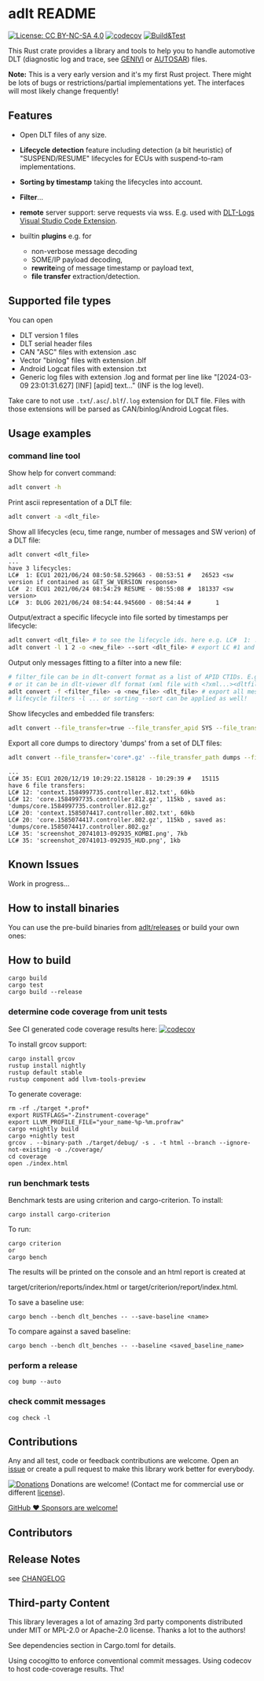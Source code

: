 # adlt README

[![License: CC BY-NC-SA 4.0](https://img.shields.io/badge/License-CC_BY--NC--SA_4.0-lightgrey.svg)](https://creativecommons.org/licenses/by-nc-sa/4.0/)
[![codecov](https://codecov.io/gh/mbehr1/adlt/branch/main/graph/badge.svg?[token=IXSFCJO277)](https://codecov.io/gh/mbehr1/adlt)
[![Build&Test](https://github.com/mbehr1/adlt/actions/workflows/rust.yml/badge.svg)](https://github.com/mbehr1/adlt/actions?query=workflow%3ARust)

This Rust crate provides a library and tools to help you to handle automotive DLT (diagnostic log and trace, see [GENIVI](https://at.projects.genivi.org/wiki/display/PROJ/Diagnostic+Log+and+Trace) or [AUTOSAR](https://www.autosar.org/fileadmin/user_upload/standards/foundation/1-0/AUTOSAR_PRS_DiagnosticLogAndTraceProtocol.pdf)) files.

**Note:** This is a very early version and it's my first Rust project. There might be lots of bugs or restrictions/partial implementations yet. The interfaces will most likely change frequently!

## Features

- Open DLT files of any size.
- **Lifecycle detection** feature including detection (a bit heuristic) of "SUSPEND/RESUME" lifecycles for ECUs with suspend-to-ram implementations.
- **Sorting by timestamp** taking the lifecycles into account.
- **Filter**...

- **remote** server support: serve requests via wss. E.g. used with [DLT-Logs Visual Studio Code Extension](https://marketplace.visualstudio.com/items?itemName=mbehr1.dlt-logs).
- builtin **plugins** e.g. for
  - non-verbose message decoding
  - SOME/IP payload decoding,
  - **rewrite**ing of message timestamp or payload text,
  - **file transfer** extraction/detection.

## Supported file types

You can open

- DLT version 1 files
- DLT serial header files
- CAN "ASC" files with extension .asc
- Vector "binlog" files with extension .blf
- Android Logcat files with extension .txt
- Generic log files with extension .log and format per line like "[2024-03-09 23:01:31.627] [INF] [apid] text..." (INF is the log level).

Take care to not use `.txt`/`.asc`/`.blf`/`.log` extension for DLT file. Files with those extensions will be parsed as CAN/binlog/Android Logcat files.

## Usage examples

### command line tool

Show help for convert command:

```sh
adlt convert -h
```

Print ascii representation of a DLT file:

```sh
adlt convert -a <dlt_file>
```

Show all lifecycles (ecu, time range, number of messages and SW verion) of a DLT file:

```
adlt convert <dlt_file>
...
have 3 lifecycles:
LC#  1: ECU1 2021/06/24 08:50:58.529663 - 08:53:51 #   26523 <sw version if contained as GET_SW_VERSION response>
LC#  2: ECU1 2021/06/24 08:54:29 RESUME - 08:55:08 #  181337 <sw version>
LC#  3: DLOG 2021/06/24 08:54:44.945600 - 08:54:44 #       1
```

Output/extract a specific lifecycle into file sorted by timestamps per lifecycle:

```sh
adlt convert <dlt_file> # to see the lifecycle ids. here e.g. LC#  1: ... and LC#  2: ...
adlt convert -l 1 2 -o <new_file> --sort <dlt_file> # export LC #1 and #2 sorted into new_file
```

Output only messages fitting to a filter into a new file:

```sh
# filter_file can be in dlt-convert format as a list of APID CTIDs. E.g. echo "API1 CTI1  API2 CTI2 " > filter_file
# or it can be in dlt-viewer dlf format (xml file with <?xml...><dltfilter><filter>... )
adlt convert -f <filter_file> -o <new_file> <dlt_file> # export all messages fitting to filter_file sorted into new_file
# lifecycle filters -l ... or sorting --sort can be applied as well!
```

Show lifecycles and embedded file transfers:

```sh
adlt convert --file_transfer=true --file_transfer_apid SYS --file_transfer_ctid FILE <dlt_file>
```

Export all core dumps to directory 'dumps' from a set of DLT files:

```sh
adlt convert --file_transfer='core*.gz' --file_transfer_path dumps --file_transfer_apid SYS --file_transfer_ctid FILE '**/*.dlt'
```

```
...
LC# 35: ECU1 2020/12/19 10:29:22.158128 - 10:29:39 #   15115
have 6 file transfers:
LC# 12: 'context.1584997735.controller.812.txt', 60kb
LC# 12: 'core.1584997735.controller.812.gz', 115kb , saved as: 'dumps/core.1584997735.controller.812.gz'
LC# 20: 'context.1585074417.controller.802.txt', 60kb
LC# 20: 'core.1585074417.controller.802.gz', 115kb , saved as: 'dumps/core.1585074417.controller.802.gz'
LC# 35: 'screenshot_20741013-092935_KOMBI.png', 7kb
LC# 35: 'screenshot_20741013-092935_HUD.png', 1kb
```

## Known Issues

Work in progress...

## How to install binaries

You can use the pre-build binaries from [adlt/releases](https://github.com/mbehr1/adlt/releases) or build your own ones:

## How to build

```
cargo build
cargo test
cargo build --release
```

### determine code coverage from unit tests

See CI generated code coverage results here:
[![codecov](https://codecov.io/gh/mbehr1/adlt/branch/main/graph/badge.svg?token=IXSFCJO277)](https://codecov.io/gh/mbehr1/adlt)

To install grcov support:

```
cargo install grcov
rustup install nightly
rustup default stable
rustup component add llvm-tools-preview
```

To generate coverage:

```
rm -rf ./target *.prof*
export RUSTFLAGS="-Zinstrument-coverage"
export LLVM_PROFILE_FILE="your_name-%p-%m.profraw"
cargo +nightly build
cargo +nightly test
grcov . --binary-path ./target/debug/ -s . -t html --branch --ignore-not-existing -o ./coverage/
cd coverage
open ./index.html
```

### run benchmark tests

Benchmark tests are using criterion and cargo-criterion.
To install:

```
cargo install cargo-criterion
```

To run:

```
cargo criterion
or
cargo bench
```

The results will be printed on the console and an html report is created at

target/criterion/reports/index.html or
target/criterion/report/index.html.

To save a baseline use:

```
cargo bench --bench dlt_benches -- --save-baseline <name>
```

To compare against a saved baseline:

```
cargo bench --bench dlt_benches -- --baseline <saved_baseline_name>
```

### perform a release

```
cog bump --auto
```

### check commit messages

```
cog check -l
```

## Contributions

Any and all test, code or feedback contributions are welcome.
Open an [issue](https://github.com/mbehr1/adlt/issues) or create a pull request to make this library work better for everybody.

[![Donations](https://www.paypalobjects.com/en_US/DK/i/btn/btn_donateCC_LG.gif)](https://www.paypal.com/cgi-bin/webscr?cmd=_s-xclick&hosted_button_id=2ZNMJP5P43QQN&source=url) Donations are welcome! (Contact me for commercial use or different [license](https://creativecommons.org/licenses/by-nc-sa/4.0/legalcode)).

[GitHub ♥︎ Sponsors are welcome!](https://github.com/sponsors/mbehr1)

## Contributors

## Release Notes

see [CHANGELOG](./CHANGELOG.md)

## Third-party Content

This library leverages a lot of amazing 3rd party components distributed under MIT or MPL-2.0 or Apache-2.0 license. Thanks a lot to the authors!

See dependencies section in Cargo.toml for details.

Using cocogitto to enforce conventional commit messages.
Using codecov to host code-coverage results. Thx!
